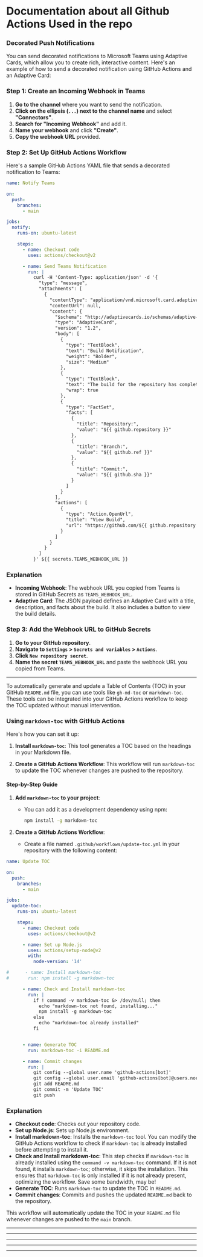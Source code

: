 # Documentation about all Github Actions Used in the repo








### Decorated Push Notifications

You can send decorated notifications to Microsoft Teams using Adaptive Cards, which allow you to create rich, interactive content.
Here's an example of how to send a decorated notification using GitHub Actions and an Adaptive Card:

### Step 1: Create an Incoming Webhook in Teams
1. **Go to the channel** where you want to send the notification.
2. **Click on the ellipsis (`...`) next to the channel name** and select **"Connectors"**.
3. **Search for "Incoming Webhook"** and add it.
4. **Name your webhook** and click **"Create"**.
5. **Copy the webhook URL** provided.

### Step 2: Set Up GitHub Actions Workflow
Here's a sample GitHub Actions YAML file that sends a decorated notification to Teams:

```yaml
name: Notify Teams

on:
  push:
    branches:
      - main

jobs:
  notify:
    runs-on: ubuntu-latest

    steps:
      - name: Checkout code
        uses: actions/checkout@v2

      - name: Send Teams Notification
        run: |
          curl -H 'Content-Type: application/json' -d '{
            "type": "message",
            "attachments": [
              {
                "contentType": "application/vnd.microsoft.card.adaptive",
                "contentUrl": null,
                "content": {
                  "$schema": "http://adaptivecards.io/schemas/adaptive-card.json",
                  "type": "AdaptiveCard",
                  "version": "1.2",
                  "body": [
                    {
                      "type": "TextBlock",
                      "text": "Build Notification",
                      "weight": "Bolder",
                      "size": "Medium"
                    },
                    {
                      "type": "TextBlock",
                      "text": "The build for the repository has completed.",
                      "wrap": true
                    },
                    {
                      "type": "FactSet",
                      "facts": [
                        {
                          "title": "Repository:",
                          "value": "${{ github.repository }}"
                        },
                        {
                          "title": "Branch:",
                          "value": "${{ github.ref }}"
                        },
                        {
                          "title": "Commit:",
                          "value": "${{ github.sha }}"
                        }
                      ]
                    }
                  ],
                  "actions": [
                    {
                      "type": "Action.OpenUrl",
                      "title": "View Build",
                      "url": "https://github.com/${{ github.repository }}/actions/runs/${{ github.run_id }}"
                    }
                  ]
                }
              }
            ]
          }' ${{ secrets.TEAMS_WEBHOOK_URL }}
```

### Explanation
- **Incoming Webhook**: The webhook URL you copied from Teams is stored in GitHub Secrets as `TEAMS_WEBHOOK_URL`.
- **Adaptive Card**: The JSON payload defines an Adaptive Card with a title, description, and facts about the build. It also includes a button to view the build details.

### Step 3: Add the Webhook URL to GitHub Secrets
1. **Go to your GitHub repository**.
2. **Navigate to `Settings` > `Secrets and variables` > `Actions`**.
3. **Click `New repository secret`**.
4. **Name the secret `TEAMS_WEBHOOK_URL`** and paste the webhook URL you copied from Teams.


---

To automatically generate and update a Table of Contents (TOC) in your GitHub `README.md` file, you can use tools like `gh-md-toc` or `markdown-toc`. These tools can be integrated into your GitHub Actions workflow to keep the TOC updated without manual intervention.

### Using `markdown-toc` with GitHub Actions

Here's how you can set it up:

1. **Install `markdown-toc`**: This tool generates a TOC based on the headings in your Markdown file.

2. **Create a GitHub Actions Workflow**: This workflow will run `markdown-toc` to update the TOC whenever changes are pushed to the repository.

#### Step-by-Step Guide

1. **Add `markdown-toc` to your project**:
   - You can add it as a development dependency using npm:
     ```sh
     npm install -g markdown-toc
     ```

2. **Create a GitHub Actions Workflow**:
   - Create a file named `.github/workflows/update-toc.yml` in your repository with the following content:

```yaml
name: Update TOC

on:
  push:
    branches:
      - main

jobs:
  update-toc:
    runs-on: ubuntu-latest

    steps:
      - name: Checkout code
        uses: actions/checkout@v2

      - name: Set up Node.js
        uses: actions/setup-node@v2
        with:
          node-version: '14'

#      - name: Install markdown-toc
#       run: npm install -g markdown-toc

      - name: Check and Install markdown-toc
        run: |
          if ! command -v markdown-toc &> /dev/null; then
            echo "markdown-toc not found, installing..."
            npm install -g markdown-toc
          else
            echo "markdown-toc already installed"
          fi


      - name: Generate TOC
        run: markdown-toc -i README.md

      - name: Commit changes
        run: |
          git config --global user.name 'github-actions[bot]'
          git config --global user.email 'github-actions[bot]@users.noreply.github.com'
          git add README.md
          git commit -m 'Update TOC'
          git push
```

### Explanation

- **Checkout code**: Checks out your repository code.
- **Set up Node.js**: Sets up Node.js environment.
- **Install markdown-toc**: Installs the `markdown-toc` tool. You can modify the GitHub Actions workflow to check if `markdown-toc` is already installed before attempting to install it.
- **Check and Install markdown-toc**: This step checks if `markdown-toc` is already installed using the `command -v markdown-toc` command. If it is not found, it installs `markdown-toc`; otherwise, it skips the installation. This ensures that `markdown-toc` is only installed if it is not already present, optimizing the workflow. Save some bandwidth, may be!
- **Generate TOC**: Runs `markdown-toc` to update the TOC in `README.md`.
- **Commit changes**: Commits and pushes the updated `README.md` back to the repository.

This workflow will automatically update the TOC in your `README.md` file whenever changes are pushed to the `main` branch.








---

---

---

---

---



